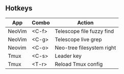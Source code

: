 ## Hotkeys
| App    | Combo  |           Action          |
| ------ | ------ | ------------------------- |
| NeoVim | \<C-f> | Telescope file fuzzy find |
| NeoVim | \<C-g> | Telescope live grep       |
| Neovim | \<C-o> | Neo-tree filesystem right |
|  Tmux  | \<C-s> | Leader key <T>            |
|  Tmux  | \<T-r> | Reload Tmux config        |
